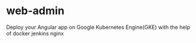 # web-admin
Deploy your Angular app on Google Kubernetes Engine(GKE) with the help of docker jenkins nginx
